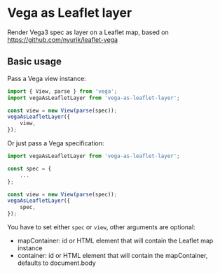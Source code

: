 # Vega as Leaflet layer

Render Vega3 spec as layer on a Leaflet map, based on https://github.com/nyurik/leaflet-vega

## Basic usage

Pass a Vega view instance:

```javascript
import { View, parse } from 'vega';
import vegaAsLeafletLayer from 'vega-as-leaflet-layer';

const view = new View(parse(spec));
vegaAsLeafletLayer({
    view,
});
```

Or just pass a Vega specification:

```javascript
import vegaAsLeafletLayer from 'vega-as-leaflet-layer';

const spec = {
    ...
};

const view = new View(parse(spec));
vegaAsLeafletLayer({
    spec,
});
```

You have to set either `spec` or `view`, other arguments are optional:

- mapContainer: id or HTML element that will contain the Leaflet map instance
- container: id or HTML element that will contain the mapContainer, defaults to document.body
